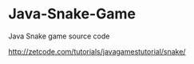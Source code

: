 # Java-Snake-Game
Java Snake game source code

http://zetcode.com/tutorials/javagamestutorial/snake/
